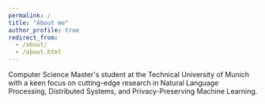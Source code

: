 ```yaml
---
permalink: /
title: "About me"
author_profile: true
redirect_from: 
  - /about/
  - /about.html
---
```


Computer Science Master's student at the Technical University of Munich with a keen focus on cutting-edge research in Natural Language Processing, Distributed Systems, and Privacy-Preserving Machine Learning.